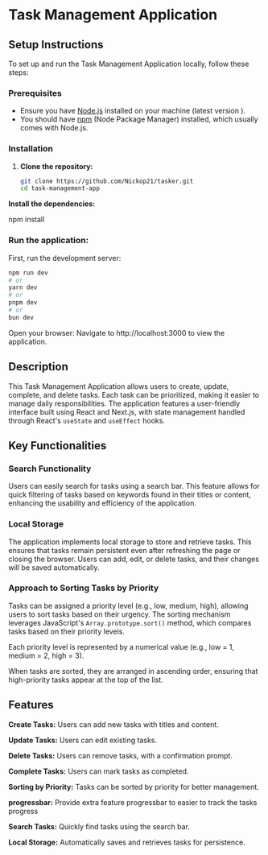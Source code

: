 
# Task Management Application

## Setup Instructions

To set up and run the Task Management Application locally, follow these steps:

### Prerequisites

- Ensure you have [Node.js](https://nodejs.org/) installed on your machine (latest version ).
- You should have [npm](https://www.npmjs.com/) (Node Package Manager) installed, which usually comes with Node.js.


### Installation

1. **Clone the repository:**
   ```bash
   git clone https://github.com/Nickop21/tasker.git
   cd task-management-app
 **Install the dependencies:**

npm install

### Run the application:
First, run the development server:

```bash
npm run dev
# or
yarn dev
# or
pnpm dev
# or
bun dev
```

Open your browser: Navigate to http://localhost:3000 to view the application.


## Description

This Task Management Application allows users to create, update, complete, and delete tasks. Each task can be prioritized, making it easier to manage daily responsibilities. The application features a user-friendly interface built using React and Next.js, with state management handled through React's `useState` and `useEffect` hooks.

## Key Functionalities

### Search Functionality
Users can easily search for tasks using a search bar. This feature allows for quick filtering of tasks based on keywords found in their titles or content, enhancing the usability and efficiency of the application.

### Local Storage
The application implements local storage to store and retrieve tasks. This ensures that tasks remain persistent even after refreshing the page or closing the browser. Users can add, edit, or delete tasks, and their changes will be saved automatically.

### Approach to Sorting Tasks by Priority

Tasks can be assigned a priority level (e.g., low, medium, high), allowing users to sort tasks based on their urgency. The sorting mechanism leverages JavaScript's `Array.prototype.sort()` method, which compares tasks based on their priority levels. 

Each priority level is represented by a numerical value (e.g., low = 1, medium = 2, high = 3).

 When tasks are sorted, they are arranged in ascending order, ensuring that high-priority tasks appear at the top of the list.


## Features
**Create Tasks:** Users can add new tasks with titles and content.

**Update Tasks:** Users can edit existing tasks.

**Delete Tasks:** Users can remove tasks, with a confirmation prompt.

**Complete Tasks:** Users can mark tasks as completed.

**Sorting by Priority:** Tasks can be sorted by priority for better management.

**progressbar:** Provide extra feature progressbar to easier to track the tasks progress 

**Search Tasks:** Quickly find tasks using the search bar.

**Local Storage:** Automatically saves and retrieves tasks for persistence.





